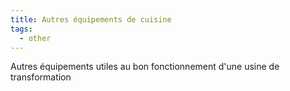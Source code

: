 ```yaml
---
title: Autres équipements de cuisine
tags:
  - other
---
```

Autres équipements utiles au bon fonctionnement d'une usine de transformation